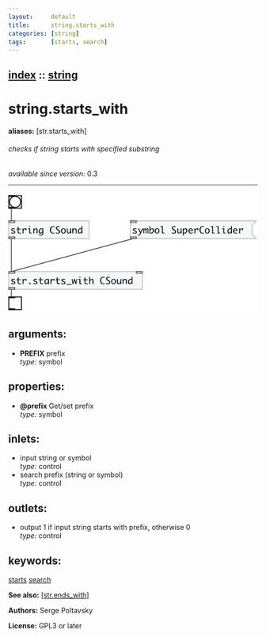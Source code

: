 ```yaml
---
layout:     default
title:      string.starts_with
categories: [string]
tags:       [starts, search]
---
```

[index](index.html) :: [string](category_string.html)
---

# string.starts_with
**aliases:** [str.starts_with]


###### checks if string starts with specified substring

*available since version:* 0.3

---




[![example](../examples/img/string.starts_with.jpg)](../examples/pd/string.starts_with.pd)



## arguments:

* **PREFIX**
prefix<br>
_type:_ symbol<br>





## properties:

* **@prefix** 
Get/set prefix<br>
_type:_ symbol<br>



## inlets:

* input string or symbol<br>
_type:_ control
* search prefix (string or symbol)<br>
_type:_ control



## outlets:

* output 1 if input string starts with prefix, otherwise 0<br>
_type:_ control



## keywords:

[starts](keywords/starts.html)
[search](keywords/search.html)



**See also:**
[\[str.ends_with\]](str.ends_with.html)




**Authors:** Serge Poltavsky




**License:** GPL3 or later





